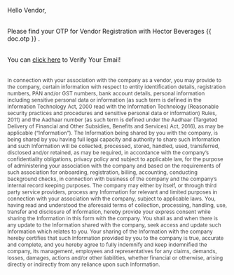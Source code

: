 Hello Vendor,<br><br>

Please find your OTP for Vendor Registration with Hector Beverages {{ doc.otp }} .<br><br>

You can <a href="{{frappe.utils.get_url('/email-otp-verification?new=1&email={}&otp={}'.format(doc.email,doc.otp))}}">click here</a> to Verify Your Email!<br><br>
<p style="color:#424242;font-size:12px">In connection with your association with the company as a vendor, you may provide to the company, certain information with respect to entity identification details, registration numbers, PAN and/or GST numbers, bank account details, personal information including sensitive personal data or information (as such term is defined in the Information Technology Act, 2000 read with the Information Technology (Reasonable security practices and procedures and sensitive personal data or information) Rules, 2011) and the Aadhaar number (as such term is defined under the Aadhaar (Targeted Delivery of Financial and Other Subsidies, Benefits and Services) Act, 2016), as may be applicable (“Information”). The Information being shared by you with the company, is being shared by you having full legal capacity and authority to share such Information and such Information will be collected, processed, stored, handled, used, transferred, disclosed and/or retained, as may be required, in accordance with the company’s confidentiality obligations, privacy policy and subject to applicable law, for the purpose of administering your association with the company and based on the requirements of such association for onboarding, registration, billing, accounting, conducting background checks, in connection with business of the company and the company’s internal record keeping purposes. The company may either by itself, or through third party service providers, process any Information for relevant and limited purposes in connection with your association with the company, subject to applicable laws. You, having read and understood the aforesaid terms of collection, processing, handling, use, transfer and disclosure of Information, hereby provide your express consent while sharing the Information in this form with the company. You shall as and when there is any update to the Information shared with the company, seek access and update such Information which relates to you. Your sharing of the Information with the company hereby certifies that such Information provided by you to the company is true, accurate and complete, and you hereby agree to fully indemnify and keep indemnified the company, its management, employees and representatives for any claims, demands, losses, damages, actions and/or other liabilities, whether financial or otherwise, arising directly or indirectly from any reliance upon such Information.
</p>